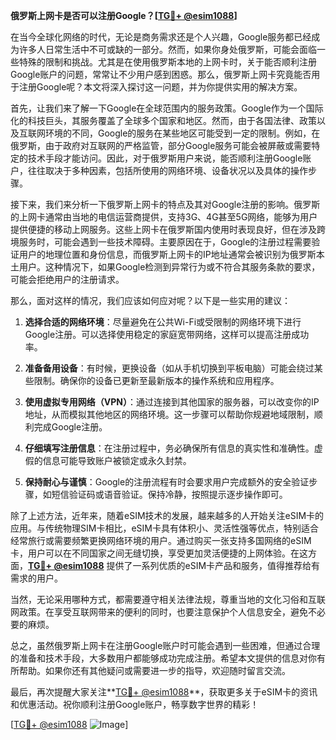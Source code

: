 **俄罗斯上网卡是否可以注册Google？[[TG💪+ @esim1088](https://t.me/s/esim1088)]**

在当今全球化网络的时代，无论是商务需求还是个人兴趣，Google服务都已经成为许多人日常生活中不可或缺的一部分。然而，如果你身处俄罗斯，可能会面临一些特殊的限制和挑战。尤其是在使用俄罗斯本地的上网卡时，关于能否顺利注册Google账户的问题，常常让不少用户感到困惑。那么，俄罗斯上网卡究竟能否用于注册Google呢？本文将深入探讨这一问题，并为你提供实用的解决方案。

首先，让我们来了解一下Google在全球范围内的服务政策。Google作为一个国际化的科技巨头，其服务覆盖了全球多个国家和地区。然而，由于各国法律、政策以及互联网环境的不同，Google的服务在某些地区可能受到一定的限制。例如，在俄罗斯，由于政府对互联网的严格监管，部分Google服务可能会被屏蔽或需要特定的技术手段才能访问。因此，对于俄罗斯用户来说，能否顺利注册Google账户，往往取决于多种因素，包括所使用的网络环境、设备状况以及具体的操作步骤。

接下来，我们来分析一下俄罗斯上网卡的特点及其对Google注册的影响。俄罗斯的上网卡通常由当地的电信运营商提供，支持3G、4G甚至5G网络，能够为用户提供便捷的移动上网服务。这些上网卡在俄罗斯国内使用时表现良好，但在涉及跨境服务时，可能会遇到一些技术障碍。主要原因在于，Google的注册过程需要验证用户的地理位置和身份信息，而俄罗斯上网卡的IP地址通常会被识别为俄罗斯本土用户。这种情况下，如果Google检测到异常行为或不符合其服务条款的要求，可能会拒绝用户的注册请求。

那么，面对这样的情况，我们应该如何应对呢？以下是一些实用的建议：

1. **选择合适的网络环境**：尽量避免在公共Wi-Fi或受限制的网络环境下进行Google注册。可以选择使用稳定的家庭宽带网络，这样可以提高注册成功率。

2. **准备备用设备**：有时候，更换设备（如从手机切换到平板电脑）可能会绕过某些限制。确保你的设备已更新至最新版本的操作系统和应用程序。

3. **使用虚拟专用网络（VPN）**：通过连接到其他国家的服务器，可以改变你的IP地址，从而模拟其他地区的网络环境。这一步骤可以帮助你规避地域限制，顺利完成Google注册。

4. **仔细填写注册信息**：在注册过程中，务必确保所有信息的真实性和准确性。虚假的信息可能导致账户被锁定或永久封禁。

5. **保持耐心与谨慎**：Google的注册流程有时会要求用户完成额外的安全验证步骤，如短信验证码或语音验证。保持冷静，按照提示逐步操作即可。

除了上述方法，近年来，随着eSIM技术的发展，越来越多的人开始关注eSIM卡的应用。与传统物理SIM卡相比，eSIM卡具有体积小、灵活性强等优点，特别适合经常旅行或需要频繁更换网络环境的用户。通过购买一张支持多国网络的eSIM卡，用户可以在不同国家之间无缝切换，享受更加灵活便捷的上网体验。在这方面，**[TG💪+ @esim1088](https://t.me/s/esim1088)** 提供了一系列优质的eSIM卡产品和服务，值得推荐给有需求的用户。

当然，无论采用哪种方式，都需要遵守相关法律法规，尊重当地的文化习俗和互联网政策。在享受互联网带来的便利的同时，也要注意保护个人信息安全，避免不必要的麻烦。

总之，虽然俄罗斯上网卡在注册Google账户时可能会遇到一些困难，但通过合理的准备和技术手段，大多数用户都能够成功完成注册。希望本文提供的信息对你有所帮助。如果你还有其他疑问或需要进一步的指导，欢迎随时留言交流。

最后，再次提醒大家关注**[TG💪+ @esim1088](https://t.me/s/esim1088)**，获取更多关于eSIM卡的资讯和优惠活动。祝你顺利注册Google账户，畅享数字世界的精彩！

[[TG💪+ @esim1088](https://t.me/s/esim1088) ![Image](https://i.postimg.cc/4NQfJmqS/Snipaste-2025-05-13-00-14-12.png)]